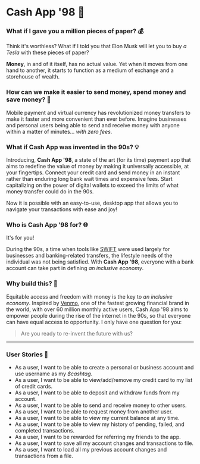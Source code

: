 # Cash App '98  💸

### What if I gave you a million pieces of paper? 💰

Think it's worthless? What if I told you that Elon Musk will let you to buy *a Tesla* with these pieces of paper? 

**Money**, in and of it itself, has no actual value. Yet when it moves from one hand to another, it starts to function 
as a medium of exchange and a storehouse of wealth. 

### How can we make it easier to send money, spend money and save money? 🤯

Mobile payment and virtual currency has revolutionized money transfers to make it faster and more convenient than ever 
before. Imagine businesses and personal users being able to send and receive money with anyone within a matter of 
minutes... *with zero fees*. 

### What if Cash App was invented in the 90s? 💡

Introducing, **Cash App '98**, a state of the art (for its time) payment app that aims to redefine the value of money 
by making it universally accessible, at your fingertips. Connect your credit card and send money 
in an instant rather than enduring long bank wait times and expensive fees. Start capitalizing on the power of digital 
wallets to exceed the limits of what money transfer could do in the 90s. 

Now it is possible with an easy-to-use, desktop app that allows you to navigate your transactions with ease and joy! 

### Who is Cash App '98 for? 🌐
It's for you! 

During the 90s, a time when tools like [SWIFT](https://en.wikipedia.org/wiki/Society_for_Worldwide_Interbank_Financial_Telecommunication) were used largely for businesses and banking-related transfers, 
the lifestyle needs of the individual was not being satisfied. 
With **Cash App '98**, everyone with a bank account can take part in defining *an inclusive economy*. 

### Why build this? 🚀
Equitable access and freedom with money is the key to *an inclusive economy*.
Inspired by [Venmo](https://venmo.com/), one of the fastest growing financial brand in the world, with over 60 million 
monthly active users, Cash App '98 aims to empower people during the rise of the internet in the 90s, 
so that everyone can have equal access to opportunity.  I only have one question for you:

> Are you ready to re-invent the future with us?

---

### User Stories 💁

- As a user, I want to be able to create a personal or business account and use username as my *$cashtag*.
- As a user, I want to be able to view/add/remove my credit card to my list of credit cards.
- As a user, I want to be able to deposit and withdraw funds from my account.
- As a user, I want to be able to send and receive money to other users.
- As a user, I want to be able to request money from another user.
- As a user, I want to be able to view my current balance at any time.
- As a user, I want to be able to view my history of pending, failed, and completed transactions.
- As a user, I want to be rewarded for referring my friends to the app.
- As a user, I want to save all my account changes and transactions to file.
- As a user, I want to load all my previous account changes and transactions from a file.
 




